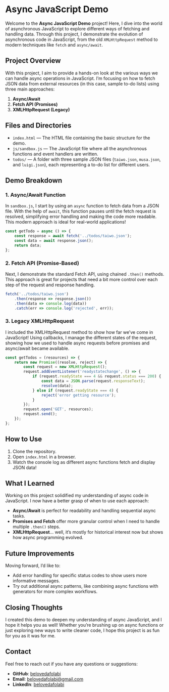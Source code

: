 # Async JavaScript Demo

Welcome to the **Async JavaScript Demo** project! Here, I dive into the world of asynchronous JavaScript to explore different ways of fetching and handling data. Through this project, I demonstrate the evolution of asynchronous code in JavaScript, from the old `XMLHttpRequest` method to modern techniques like `fetch` and `async/await`.

## Project Overview

With this project, I aim to provide a hands-on look at the various ways we can handle async operations in JavaScript. I’m focusing on how to fetch JSON data from external resources (in this case, sample to-do lists) using three main approaches:
1. **Async/Await**
2. **Fetch API (Promises)**
3. **XMLHttpRequest (Legacy)**

## Files and Directories

- `index.html` — The HTML file containing the basic structure for the demo.
- `js/sandbox.js` — The JavaScript file where all the asynchronous functions and event handlers are written.
- `todos/` — A folder with three sample JSON files (`taiwo.json`, `musa.json`, and `luigi.json`), each representing a to-do list for different users.

## Demo Breakdown

### 1. Async/Await Function

In `sandbox.js`, I start by using an `async` function to fetch data from a JSON file. With the help of `await`, this function pauses until the fetch request is resolved, simplifying error handling and making the code more readable. This modern approach is ideal for real-world applications!

```javascript
const getTodo = async () => {
    const response = await fetch('../todos/taiwo.json');
    const data = await response.json();
    return data;
};
```

### 2. Fetch API (Promise-Based)

Next, I demonstrate the standard Fetch API, using chained `.then()` methods. This approach is great for projects that need a bit more control over each step of the request and response handling.

```javascript
fetch('../todos/taiwo.json')
    .then(response => response.json())
    .then(data => console.log(data))
    .catch(err => console.log('rejected', err));
```

### 3. Legacy XMLHttpRequest

I included the XMLHttpRequest method to show how far we’ve come in JavaScript! Using callbacks, I manage the different states of the request, showing how we used to handle async requests before promises and async/await became available.

```javascript
const getTodos = (resources) => {
    return new Promise((resolve, reject) => {
        const request = new XMLHttpRequest();
        request.addEventListener('readystatechange', () => {
            if (request.readyState === 4 && request.status === 200) {
                const data = JSON.parse(request.responseText);
                resolve(data);
            } else if (request.readyState === 4) {
                reject('error getting resource');
            }
        });
        request.open('GET', resources);
        request.send();
    });
};
```

## How to Use

1. Clone the repository.
2. Open `index.html` in a browser.
3. Watch the console log as different async functions fetch and display JSON data!

## What I Learned

Working on this project solidified my understanding of async code in JavaScript. I now have a better grasp of when to use each approach:
- **Async/Await** is perfect for readability and handling sequential async tasks.
- **Promises and Fetch** offer more granular control when I need to handle multiple `.then()` steps.
- **XMLHttpRequest**... well, it’s mostly for historical interest now but shows how async programming evolved.

## Future Improvements

Moving forward, I’d like to:
- Add error handling for specific status codes to show users more informative messages.
- Try out additional async patterns, like combining async functions with generators for more complex workflows.

## Closing Thoughts

I created this demo to deepen my understanding of async JavaScript, and I hope it helps you as well! Whether you’re brushing up on async functions or just exploring new ways to write cleaner code, I hope this project is as fun for you as it was for me.


## Contact

Feel free to reach out if you have any questions or suggestions:

- **GitHub**: [belovedafolabi](https://github.com/belovedafolabi)
- **Email**: [belovedafolabi@gmail.com](mailto:belovedafolabi@gmail.com)
- **LinkedIn**: [belovedafolabi](https://www.linkedin.com/in/beloved-afolabi)